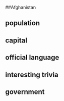 ##Afghanistan
## population


## capital

 
## official language


## interesting trivia

## government

